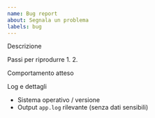 ```yaml
---
name: Bug report
about: Segnala un problema
labels: bug
---
```


Descrizione

Passi per riprodurre
1. 
2. 

Comportamento atteso

Log e dettagli
- Sistema operativo / versione
- Output `app.log` rilevante (senza dati sensibili)

